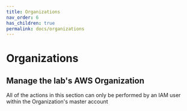 ```yaml
---
title: Organizations
nav_order: 6
has_children: true
permalink: docs/organizations
---
```


# Organizations
## Manage the lab's AWS Organization

All of the actions in this section can only be performed by an IAM user within the Organization's master account
